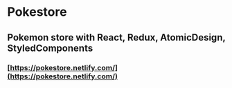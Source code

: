 # Pokestore
## Pokemon store with React, Redux, AtomicDesign, StyledComponents

### [https://pokestore.netlify.com/](https://pokestore.netlify.com/)